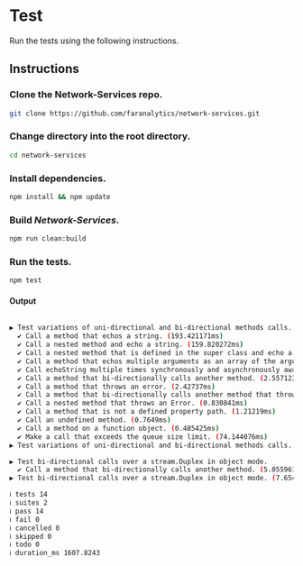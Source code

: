 # Test

Run the tests using the following instructions.

## Instructions

### Clone the Network-Services repo.
```bash
git clone https://github.com/faranalytics/network-services.git
```
### Change directory into the root directory.
```bash
cd network-services
```
### Install dependencies.
```bash
npm install && npm update
```
### Build *Network-Services*.
```bash
npm run clean:build
```
### Run the tests.
```bash
npm test
```
#### Output
```bash

▶ Test variations of uni-directional and bi-directional methods calls.
  ✔ Call a method that echos a string. (193.421171ms)
  ✔ Call a nested method and echo a string. (159.820272ms)
  ✔ Call a nested method that is defined in the super class and echo a string. (158.289753ms)
  ✔ Call a method that echos multiple arguments as an array of the arguments. (399.469235ms)
  ✔ Call echoString multiple times synchronously and asynchronously await their results. (352.722394ms)
  ✔ Call a method that bi-directionally calls another method. (2.557123ms)
  ✔ Call a method that throws an error. (2.42737ms)
  ✔ Call a method that bi-directionally calls another method that throws an Error. (1.81943ms)
  ✔ Call a nested method that throws an Error. (0.830841ms)
  ✔ Call a method that is not a defined property path. (1.21219ms)
  ✔ Call an undefined method. (0.7649ms)
  ✔ Call a method on a function object. (0.485425ms)
  ✔ Make a call that exceeds the queue size limit. (74.144076ms)
▶ Test variations of uni-directional and bi-directional methods calls. (1359.106793ms)

▶ Test bi-directional calls over a stream.Duplex in object mode.
  ✔ Call a method that bi-directionally calls another method. (5.055961ms)
▶ Test bi-directional calls over a stream.Duplex in object mode. (7.654073ms)

ℹ tests 14
ℹ suites 2
ℹ pass 14
ℹ fail 0
ℹ cancelled 0
ℹ skipped 0
ℹ todo 0
ℹ duration_ms 1607.8243
```